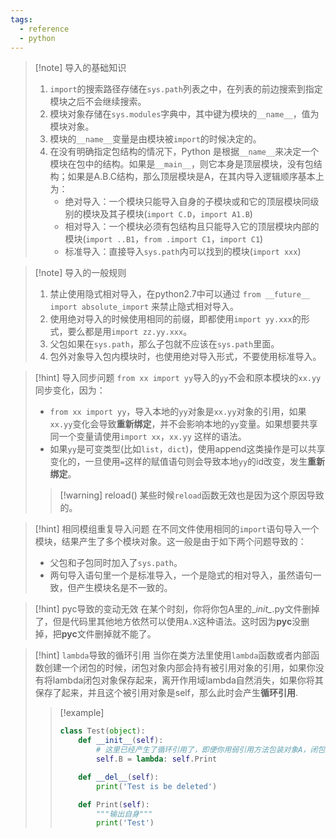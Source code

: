 ```yaml
---
tags:
  - reference
  - python
---
```

> [!note] 导入的基础知识
> 1. `import`的搜索路径存储在`sys.path`列表之中，在列表的前边搜索到指定模块之后不会继续搜索。
> 2. 模块对象存储在`sys.modules`字典中，其中键为模块的`__name__`，值为模块对象。
> 3. 模块的`__name__`变量是由模块被`import`的时候决定的。
> 4. 在没有明确指定包结构的情况下，Python 是根据`__name__`来决定一个模块在包中的结构。如果是`__main__`，则它本身是顶层模块，没有包结构；如果是A.B.C结构，那么顶层模块是A，在其内导入逻辑顺序基本上为：
> 	   - 绝对导入：一个模块只能导入自身的子模块或和它的顶层模块同级别的模块及其子模块(`import C.D`，`import A1.B`)
> 	   - 相对导入：一个模块必须有包结构且只能导入它的顶层模块内部的模块(`import ..B1`，`from .import C1`，`import C1`)
> 	   - 标准导入：直接导入`sys.path`内可以找到的模块(`import xxx`)

> [!note] 导入的一般规则
> 1. 禁止使用隐式相对导入，在python2.7中可以通过 `from __future__ import absolute_import` 来禁止隐式相对导入。
> 2. 使用绝对导入的时候使用相同的前缀，即都使用`import yy.xxx`的形式，要么都是用`import zz.yy.xxx`。
> 3. 父包如果在`sys.path`，那么子包就不应该在`sys.path`里面。
> 4. 包外对象导入包内模块时，也使用绝对导入形式，不要使用标准导入。

> [!hint] 导入同步问题
> `from xx import yy`导入的`yy`不会和原本模块的`xx.yy`同步变化，因为：
> - `from xx import yy`，导入本地的`yy`对象是`xx.yy`对象的引用，如果`xx.yy`变化会导致**重新绑定**，并不会影响本地的`yy`变量。如果想要共享同一个变量请使用`import xx`，`xx.yy` 这样的语法。
> - 如果`yy`是可变类型(比如`list`，`dict`)，使用append这类操作是可以共享变化的，一旦使用`=`这样的赋值语句则会导致本地`yy`的id改变，发生**重新绑定**。
>
> > [!warning] reload()
> > 某些时候`reload`函数无效也是因为这个原因导致的。

> [!hint] 相同模组重复导入问题
> 在不同文件使用相同的`import`语句导入一个模块，结果产生了多个模块对象。这一般是由于如下两个问题导致的：
>- 父包和子包同时加入了`sys.path`。
>- 两句导入语句里一个是标准导入，一个是隐式的相对导入，虽然语句一致，但产生模块名是不一致的。

> [!hint] pyc导致的变动无效
> 在某个时刻，你将你包A里的\__init\__.py文件删掉了，但是代码里其他地方依然可以使用`A.X`这种语法。这时因为**pyc**没删掉，把**pyc**文件删掉就不能了。

> [!hint] `lambda`导致的循环引用
> 当你在类方法里使用`lambda`函数或者内部函数创建一个闭包的时候，闭包对象内部会持有被引用对象的引用，如果你没有将lambda闭包对象保存起来，离开作用域lambda自然消失，如果你将其保存了起来，并且这个被引用对象是self，那么此时会产生**循环引用**.
> > [!example]
> > ```python
> > class Test(object):
> >     def __init__(self):
> >         # 这里已经产生了循环引用了，即便你用弱引用方法包装对象A，闭包还是会持有self的引用。
> >         self.B = lambda: self.Print
> >
> >     def __del__(self):
> >         print('Test is be deleted')
> >
> >     def Print(self):
> >         """输出自身"""
> >         print('Test')
> > ```